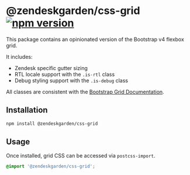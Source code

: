 # @zendeskgarden/css-grid [![npm version][npm version badge]][npm version link]

[npm version badge]: https://flat.badgen.net/npm/v/@zendeskgarden/css-grid
[npm version link]: https://www.npmjs.com/package/@zendeskgarden/css-grid

This package contains an opinionated version of the Bootstrap v4 flexbox grid.

It includes:

- Zendesk specific gutter sizing
- RTL locale support with the `.is-rtl` class
- Debug styling support with the `.is-debug` class

All classes are consistent with the
[Bootstrap Grid Documentation](https://getbootstrap.com/docs/4.0/layout/grid/).

## Installation

```sh
npm install @zendeskgarden/css-grid
```

## Usage

Once installed, grid CSS can be accessed via `postcss-import`.

```css
@import '@zendeskgarden/css-grid';
```
